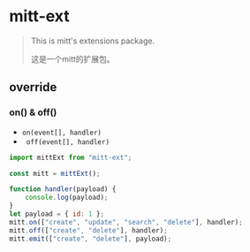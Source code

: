 # mitt-ext

> This is mitt's extensions package.
> 
> 这是一个mitt的扩展包。

## override

### on() & off()
+ `on(event[], handler)`
+ ` off(event[], handler)`

```js
import mittExt from "mitt-ext";

const mitt = mittExt();

function handler(payload) {
	console.log(payload);
}
let payload = { id: 1 };
mitt.on(["create", "update", "search", "delete"], handler);
mitt.off(["create", "delete"], handler);
mitt.emit(["create", "delete"], payload);
```